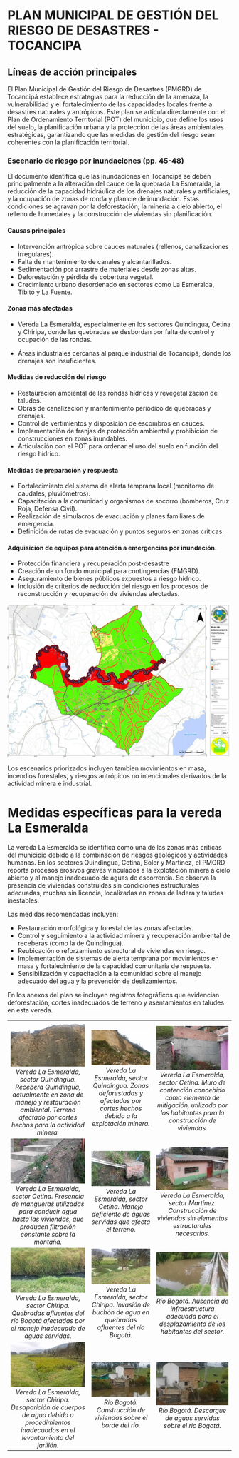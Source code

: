 # PLAN MUNICIPAL DE GESTIÓN DEL RIESGO DE DESASTRES - TOCANCIPA


## Líneas de acción principales
El Plan Municipal de Gestión del Riesgo de Desastres (PMGRD) de Tocancipá establece estrategias para la reducción de la amenaza, la vulnerabilidad y el fortalecimiento de las capacidades locales frente a desastres naturales y antrópicos. Este plan se articula directamente con el Plan de Ordenamiento Territorial (POT) del municipio, que define los usos del suelo, la planificación urbana y la protección de las áreas ambientales estratégicas, garantizando que las medidas de gestión del riesgo sean coherentes con la planificación territorial.

### Escenario de riesgo por inundaciones (pp. 45-48)

El documento identifica que las inundaciones en Tocancipá se deben principalmente a la alteración del cauce de la quebrada La Esmeralda, la reducción de la capacidad hidráulica de los drenajes naturales y artificiales, y la ocupación de zonas de ronda y planicie de inundación. Estas condiciones se agravan por la deforestación, la minería a cielo abierto, el relleno de humedales y la construcción de viviendas sin planificación.

#### Causas principales

* Intervención antrópica sobre cauces naturales (rellenos, canalizaciones irregulares).
* Falta de mantenimiento de canales y alcantarillados.
* Sedimentación por arrastre de materiales desde zonas altas.
* Deforestación y pérdida de cobertura vegetal.
* Crecimiento urbano desordenado en sectores como La Esmeralda, Tibitó y La Fuente.

#### Zonas más afectadas

* Vereda La Esmeralda, especialmente en los sectores Quindingua, Cetina y Chiripa, donde las quebradas se desbordan por falta de control y ocupación de las rondas.

* Áreas industriales cercanas al parque industrial de Tocancipá, donde los drenajes son insuficientes.
 
#### Medidas de reducción del riesgo

* Restauración ambiental de las rondas hídricas y revegetalización de taludes.
* Obras de canalización y mantenimiento periódico de quebradas y drenajes.
* Control de vertimientos y disposición de escombros en cauces.
* Implementación de franjas de protección ambiental y prohibición de construcciones en zonas inundables.
* Articulación con el POT para ordenar el uso del suelo en función del riesgo hídrico.

#### Medidas de preparación y respuesta

* Fortalecimiento del sistema de alerta temprana local (monitoreo de caudales, pluviómetros).
* Capacitación a la comunidad y organismos de socorro (bomberos, Cruz Roja, Defensa Civil).
* Realización de simulacros de evacuación y planes familiares de emergencia.
* Definición de rutas de evacuación y puntos seguros en zonas críticas.

#### Adquisición de equipos para atención a emergencias por inundación.

* Protección financiera y recuperación post-desastre
* Creación de un fondo municipal para contingencias (FMGRD).
* Aseguramiento de bienes públicos expuestos a riesgo hídrico.
* Inclusión de criterios de reducción del riesgo en los procesos de reconstrucción y recuperación de viviendas afectadas.

![Img0](./Fotos/POT.png)

Los escenarios priorizados incluyen tambien movimientos en masa, incendios forestales, y riesgos antrópicos no intencionales derivados de la actividad minera e industrial.

# Medidas específicas para la vereda La Esmeralda

La vereda La Esmeralda se identifica como una de las zonas más críticas del municipio debido a la combinación de riesgos geológicos y actividades humanas. En los sectores Quindingua, Cetina, Soler y Martínez, el PMGRD reporta procesos erosivos graves vinculados a la explotación minera a cielo abierto y al manejo inadecuado de aguas de escorrentía. 
Se observa la presencia de viviendas construidas sin condiciones estructurales adecuadas, muchas sin licencia, localizadas en zonas de ladera y taludes inestables.

Las medidas recomendadas incluyen:

* Restauración morfológica y forestal de las zonas afectadas.
* Control y seguimiento a la actividad minera y recuperación ambiental de receberas (como la de Quindingua).
* Reubicación o reforzamiento estructural de viviendas en riesgo.
* Implementación de sistemas de alerta temprana por movimientos en masa y fortalecimiento de la capacidad comunitaria de respuesta.
* Sensibilización y capacitación a la comunidad sobre el manejo adecuado del agua y la prevención de deslizamientos.

En los anexos del plan se incluyen registros fotográficos que evidencian deforestación, cortes inadecuados de terreno y asentamientos en taludes en esta vereda.

<table align="center">
  <tr>
    <td align="center">
      <img src="./Fotos/Foto130.png" width="300"/><br/>
      <em>Vereda La Esmeralda, sector Quindingua. Recebera Quindingua, actualmente en zona de manejo y restauración ambiental. Terreno afectado por cortes hechos para la actividad minera.</em>
    </td>
    <td align="center">
      <img src="./Fotos/Foto131.png" width="300"/><br/>
      <em>Vereda La Esmeralda, sector Quindingua. Zonas deforestadas y afectadas por cortes hechos debido a la explotación minera.</em>
    </td>
    <td align="center">
      <img src="./Fotos/Foto132.png" width="300"/><br/>
      <em>Vereda La Esmeralda, sector Cetina. Muro de contención concebido como elemento de mitigación, utilizado por los habitantes para la construcción de viviendas.</em>
    </td>
  </tr>
  <tr>
    <td align="center">
      <img src="./Fotos/Foto133.png" width="300"/><br/>
      <em>Vereda La Esmeralda, sector Cetina. Presencia de mangueras utilizadas para conducir agua hasta las viviendas, que producen filtración constante sobre la montaña.</em>
    </td>
    <td align="center">
      <img src="./Fotos/Foto134.png" width="300"/><br/>
      <em>Vereda La Esmeralda, sector Cetina. Manejo deficiente de aguas servidas que afecta el terreno.</em>
    </td>
    <td align="center">
      <img src="./Fotos/Foto135.png" width="300"/><br/>
      <em>Vereda La Esmeralda, sector Martínez. Construcción de viviendas sin elementos estructurales necesarios.</em>
    </td>
  </tr>
  <tr>
    <td align="center">
      <img src="./Fotos/Foto137.png" width="300"/><br/>
      <em>Vereda La Esmeralda, sector Chiripa. Quebradas afluentes del río Bogotá afectadas por el manejo inadecuado de aguas servidas.</em>
    </td>
    <td align="center">
      <img src="./Fotos/Foto138.png" width="300"/><br/>
      <em>Vereda La Esmeralda, sector Chiripa. Invasión de buchón de agua en quebradas afluentes del río Bogotá.</em>
    </td>
    <td align="center">
      <img src="./Fotos/Foto139.png" width="300"/><br/>
      <em>Río Bogotá. Ausencia de infraestructura adecuada para el desplazamiento de los habitantes del sector.</em>
    </td>
  </tr>
  <tr>
    <td align="center">
      <img src="./Fotos/Foto140.png" width="300"/><br/>
      <em>Vereda La Esmeralda, sector Chiripa. Desaparición de cuerpos de agua debido a procedimientos inadecuados en el levantamiento del jarillón.</em>
    </td>
    <td align="center">
      <img src="./Fotos/Foto141.png" width="300"/><br/>
      <em>Río Bogotá. Construcción de viviendas sobre el borde del río.</em>
    </td>
    <td align="center">
      <img src="./Fotos/Foto142.png" width="300"/><br/>
      <em>Río Bogotá. Descargue de aguas servidas sobre el río Bogotá.</em>
    </td>
  </tr>
</table>
